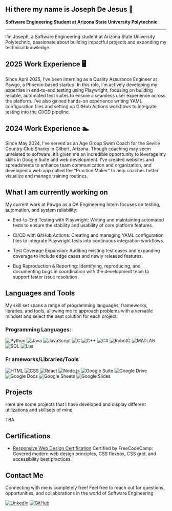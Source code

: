 ## Hi there my name is Joseph De Jesus 👋
**Software Engineering Student at Arizona State University Polytechnic**

----

I’m Joseph, a Software Engineering student at Arizona State University Polytechnic, passionate about building impactful projects and expanding my technical knowledge.

## 2025 Work Experience 🖥️
 
Since April 2025, I’ve been interning as a Quality Assurance Engineer at Pawgo, a Phoenix-based startup. 
In this role, I’m actively developing my expertise in end-to-end testing using Playwright, focusing on building reliable, automated test suites to ensure a seamless user experience across the platform. 
I’ve also gained hands-on experience writing YAML configuration files and setting up GitHub Actions workflows to integrate testing into the CI/CD pipeline.

## 2024 Work Experience 🏊

Since May 2024, I’ve served as an Age Group Swim Coach for the Seville Country Club Sharks in Gilbert, Arizona.
Though coaching may seem unrelated to software, it’s given me an incredible opportunity to leverage my skills in Google Suite and web development. 
I’ve created websites and spreadsheets to enhance team communication and organization, and developed a web app called the “Practice Maker” to help coaches better visualize and manage training routines.


## What I am currently working on

My current work at Pawgo as a QA Engineering Intern focuses on testing, automation, and system reliability:

 - End-to-End Testing with Playwright: Writing and maintaining automated tests to ensure the stability and usability of core platform features.

 - CI/CD with GitHub Actions: Creating and managing YAML configuration files to integrate Playwright tests into continuous integration workflows.

 - Test Coverage Expansion: Auditing existing test cases and expanding coverage to include edge cases and newly released features.

 - Bug Reproduction & Reporting: Identifying, reproducing, and documenting bugs in coordination with the development team to support faster issue resolution.

## Languages and Tools

My skill set spans a range of programming languages, frameworks, libraries, and tools, allowing me to approach problems with a versatile mindset and select the best solution for each project.


### Programming Languages: 
![Python](https://img.shields.io/badge/-Python-3776AB?style=flat&logo=python&logoColor=white)
![Java](https://img.shields.io/badge/-Java-135ABC?style=style=flat&logo=java) 
![JavaScript](https://img.shields.io/badge/-JavaScript-F7DF1E?style=flat&logo=javascript&logoColor=black)
![C](https://img.shields.io/badge/-C-A8B9CC?style=flat&logo=c&logoColor=white)
![C++](https://img.shields.io/badge/-C++-00599C?style=flat&logo=c%2B%2B&logoColor=white)
![C#](https://img.shields.io/badge/-C%23-239120?style=flat&logo=c-sharp&logoColor=white)
![RobotC](https://img.shields.io/badge/-RobotC-FF0000?style=flat)
![MATLAB](https://img.shields.io/badge/-MATLAB-0076A8?style=flat&logo=mathworks&logoColor=white)
![SQL](https://img.shields.io/badge/-SQL-4479A1?style=flat&logo=mysql&logoColor=white)
![Lua](https://img.shields.io/badge/-Lua-2C2D72?style=flat&logo=lua&logoColor=white)

### Fr  ameworks/Libraries/Tools

 ![HTML](https://img.shields.io/badge/-HTML5-E34F26?style=style=flat&logo=html5)
![CSS](https://img.shields.io/badge/-CSS3-1572B6?style=style=flat&logo=css3) 
![React](https://img.shields.io/badge/-React-20232a?style=style=flat&logo=react) 
![Node.js](https://img.shields.io/badge/-Node.js-339933?style=flat&logo=node.js&logoColor=white)
![Google Suite](https://img.shields.io/badge/-Google%20Suite-4285F4?style=flat&logo=google&logoColor=white)
![Google Drive](https://img.shields.io/badge/-Google%20Drive-34A853?style=flat&logo=google-drive&logoColor=white)
![Google Docs](https://img.shields.io/badge/-Google%20Docs-4285F4?style=flat&logo=google-docs&logoColor=white)
![Google Sheets](https://img.shields.io/badge/-Google%20Sheets-0F9D58?style=flat&logo=google-sheets&logoColor=white)
![Google Slides](https://img.shields.io/badge/-Google%20Slides-F4B400?style=flat&logo=google-slides&logoColor=black)

## Projects

Here are some projects that I have developed and display different utilizations and skillsets of mine

TBA

## Certifications

- [Responsive Web Design Certification](https://www.freecodecamp.org/certification/fcc8430929c-f455-4a1e-b627-b63601898d3f/responsive-web-design)
  Certified by FreeCodeCamp: Covered modern web design principles, CSS flexbox, CSS grid, and accessibility best practices.

## Contact Me

Connecting with me is completely free! Feel free to reach out for questions, opportunities, and collaborations in the world of Software Engineering 

[![LinkedIn](https://img.shields.io/badge/-LinkedIn-0A66C2?style=flat&logo=linkedin&logoColor=white)](https://www.linkedin.com/in/joseph-de-jesus-91880b264/)
[![GitHub](https://img.shields.io/badge/-GitHub-181717?style=flat&logo=github&logoColor=white)](https://github.com/jdejesus7466)
